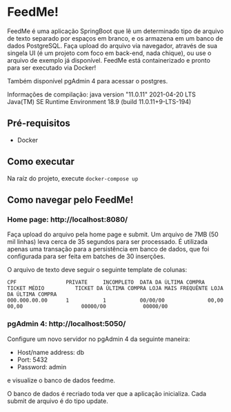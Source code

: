 # FeedMe!
FeedMe é uma aplicação SpringBoot que lê um determinado tipo de arquivo de texto separado por espaços em branco, e os armazena em um banco de dados PostgreSQL.
Faça upload do arquivo via navegador, através de sua singela UI (é um projeto com foco em back-end, nada chique), ou use o arquivo de exemplo já disponível.
FeedMe está containerizado e pronto para ser executado via Docker!

Também disponível pgAdmin 4 para acessar o postgres.

Informações de compilação: java version "11.0.11" 2021-04-20 LTS
Java(TM) SE Runtime Environment 18.9 (build 11.0.11+9-LTS-194)

## Pré-requisitos
* Docker

## Como executar
Na raíz do projeto, execute `docker-compose up`

## Como navegar pelo FeedMe!
### Home page: http://localhost:8080/

Faça upload do arquivo pela home page e submit. Um arquivo de 7MB (50 mil linhas) leva cerca de 35 segundos para ser processado. É utilizada apenas uma transação para a persistência em banco de dados, que foi configurada para ser feita em batches de 30 inserções.

O arquivo de texto deve seguir o seguinte template de colunas:
```
CPF                PRIVATE     INCOMPLETO  DATA DA ÚLTIMA COMPRA TICKET MÉDIO          TICKET DA ÚLTIMA COMPRA LOJA MAIS FREQUÊNTE LOJA DA ÚLTIMA COMPRA
000.000.00.00      1           1           00/00/00              00,00                 00,00                   00000/00            00000/00
```

### pgAdmin 4: http://localhost:5050/

Configure um novo servidor no pgAdmin 4 da seguinte maneira:
- Host/name address: db
- Port: 5432
- Password: admin

e visualize o banco de dados feedme.

O banco de dados é recriado toda ver que a aplicação inicializa. Cada submit de arquivo é do tipo update.
